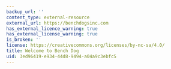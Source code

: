 ```yaml
---
backup_url: ''
content_type: external-resource
external_url: https://benchdogsinc.com
has_external_licence_warning: true
has_external_license_warning: true
is_broken: ''
license: https://creativecommons.org/licenses/by-nc-sa/4.0/
title: Welcome to Bench Dog
uid: 3ed96419-e934-44d8-9494-a04a9c3ebfc5
---
```

